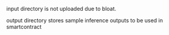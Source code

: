 input directory is not uploaded due to bloat.

output directory stores sample inference outputs to be used in smartcontract
